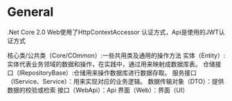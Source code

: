 # General
.Net Core 2.0
Web使用了HttpContextAccessor 认证方式，Api是使用的JWT认证方式

核心类/公共类（Core/COmmon）:一些共用类及通用的操作方法
实体（Entity）:实体代表业务领域的数据和操作，在实践中，通过用来映射成数据库表。
仓储接口（IRepositoryBase）:仓储用来操作数据库进行数据存取。
服务接口（IService、Service）：用来实现对应的业务逻辑。
数据传输对象（DTO）：提供数据的校验或检索
接口（WebApi）：Api
界面（Web）：界面（UI）
